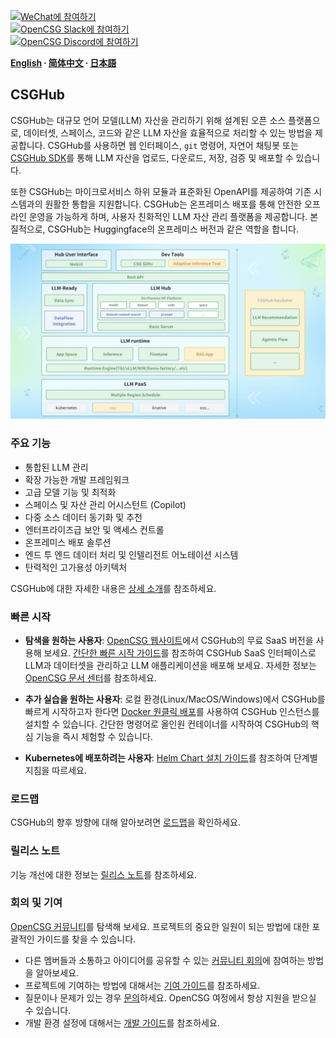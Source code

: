 
[![WeChat에 참여하기](https://img.shields.io/badge/wechat-join_chat-white.svg?logo=wechat&style=social)](./docs/images/wechat-assistant-new.png)  
[![OpenCSG Slack에 참여하기](https://img.shields.io/badge/slack-join_chat-white.svg?logo=slack&style=social)](https://join.slack.com/t/opencsghq/shared_invite/zt-2fmtem7hs-s_RmMeoOIoF1qzslql2q~A)  
[![OpenCSG Discord에 참여하기](https://img.shields.io/badge/discord-join_chat-white.svg?logo=discord&style=social)](https://discord.gg/bXnu4C9BkR)  

**[English](README.md) ∙ [简体中文](README_zh.md) ∙ [日本語](README_jp.md)**

## CSGHub

CSGHub는 대규모 언어 모델(LLM) 자산을 관리하기 위해 설계된 오픈 소스 플랫폼으로, 데이터셋, 스페이스, 코드와 같은 LLM 자산을 효율적으로 처리할 수 있는 방법을 제공합니다. CSGHub를 사용하면 웹 인터페이스, `git` 명령어, 자연어 채팅봇 또는 [CSGHub SDK](https://github.com/OpenCSGs/csghub-sdk)를 통해 LLM 자산을 업로드, 다운로드, 저장, 검증 및 배포할 수 있습니다.

또한 CSGHub는 마이크로서비스 하위 모듈과 표준화된 OpenAPI를 제공하여 기존 시스템과의 원활한 통합을 지원합니다. CSGHub는 온프레미스 배포를 통해 안전한 오프라인 운영을 가능하게 하며, 사용자 친화적인 LLM 자산 관리 플랫폼을 제공합니다. 본질적으로, CSGHub는 Huggingface의 온프레미스 버전과 같은 역할을 합니다.

![CSGHub](./docs/images/csghub_framework.png)

### 주요 기능

- 통합된 LLM 관리
- 확장 가능한 개발 프레임워크
- 고급 모델 기능 및 최적화
- 스페이스 및 자산 관리 어시스턴트 (Copilot)
- 다중 소스 데이터 동기화 및 추천
- 엔터프라이즈급 보안 및 액세스 컨트롤
- 온프레미스 배포 솔루션
- 엔드 투 엔드 데이터 처리 및 인텔리전트 어노테이션 시스템
- 탄력적인 고가용성 아키텍처

CSGHub에 대한 자세한 내용은 [상세 소개](./docs/detailed_intro_en.md)를 참조하세요.

### 빠른 시작

- **탐색을 원하는 사용자**: [OpenCSG 웹사이트](https://opencsg.com)에서 CSGHub의 무료 SaaS 버전을 사용해 보세요. [간단한 빠른 시작 가이드](./docs/csghub_saas_en.md)를 참조하여 CSGHub SaaS 인터페이스로 LLM과 데이터셋을 관리하고 LLM 애플리케이션을 배포해 보세요.
자세한 정보는 [OpenCSG 문서 센터](https://opencsg.com/docs/en/intro)를 참조하세요.

- **추가 실습을 원하는 사용자**: 로컬 환경(Linux/MacOS/Windows)에서 CSGHub를 빠르게 시작하고자 한다면 [Docker 원클릭 배포](https://github.com/OpenCSGs/csghub-installer/tree/main/docker)를 사용하여 CSGHub 인스턴스를 설치할 수 있습니다. 간단한 명령어로 올인원 컨테이너를 시작하여 CSGHub의 핵심 기능을 즉시 체험할 수 있습니다.

- **Kubernetes에 배포하려는 사용자**: [Helm Chart 설치 가이드](https://github.com/OpenCSGs/csghub-installer/tree/main/helm-chart)를 참조하여 단계별 지침을 따르세요.

### 로드맵

CSGHub의 향후 방향에 대해 알아보려면 [로드맵](./docs/roadmap_en.md)을 확인하세요.

### 릴리스 노트

기능 개선에 대한 정보는 [릴리스 노트](./docs/release_notes.md)를 참조하세요.

### 회의 및 기여

[OpenCSG 커뮤니티](https://github.com/OpenCSGs/community)를 탐색해 보세요. 프로젝트의 중요한 일원이 되는 방법에 대한 포괄적인 가이드를 찾을 수 있습니다.

- 다른 멤버들과 소통하고 아이디어를 공유할 수 있는 [커뮤니티 회의](https://github.com/OpenCSGs/community?tab=readme-ov-file#community-meeting)에 참여하는 방법을 알아보세요.  
- 프로젝트에 기여하는 방법에 대해서는 [기여 가이드](https://github.com/OpenCSGs/community/blob/main/guidelines/CONTRIBUTING_en.md)를 참조하세요.  
- 질문이나 문제가 있는 경우 [문의](https://github.com/OpenCSGs/community?tab=readme-ov-file#questions-and-issues)하세요. OpenCSG 여정에서 항상 지원을 받으실 수 있습니다.  
- 개발 환경 설정에 대해서는 [개발 가이드](./docs/setup_en.md)를 참조하세요.
